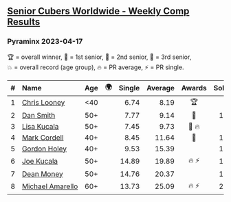 <style>table {white-space: nowrap;}</style>
<link rel="stylesheet" type="text/css" href="/scw-comp/css/flags.css" />

## [Senior Cubers Worldwide - Weekly Comp Results](/scw-comp/results/)
### Pyraminx 2023-04-17

<span style="white-space: nowrap;">🏆 = overall winner</span>, <span style="white-space: nowrap;">🥇 = 1st senior</span>, <span style="white-space: nowrap;">🥈 = 2nd senior</span>, <span style="white-space: nowrap;">🥉 = 3rd senior</span>, <span style="white-space: nowrap;">💥 = overall record (age group)</span>, <span style="white-space: nowrap;">🔥 = PR average</span>, <span style="white-space: nowrap;">⚡ = PR single</span>.

| # | Name | Age | 🌍 | Single | Average | Awards | Solve 1 | Solve 2 | Solve 3 | Solve 4 | Solve 5 | Video |
| :--: | :-- | :--: | :--: | --: | --: | :--: | --: | --: | --: | --: | --: | :-- |
| 1 | [Chris Looney](../../persons/chris_looney/pyram.md) | <40 | <i class="flag flag-US" /> | 6.74 | 8.19 | 🏆 | 6.74 | 8.24 | 8.93 | 9.54 | 7.39 | [Desktop](https://www.facebook.com/chris.looney/videos/1219615522023308) / [Mobile](https://m.facebook.com/chris.looney/videos/1219615522023308) |
| 2 | [Dan Smith](../../persons/dan_smith/pyram.md) | 50+ | <i class="flag flag-US" /> | 7.77 | 9.14 | 🥇 | 10.71 | 7.77 | 13.96 | 8.46 | 8.25 | [Desktop](https://www.facebook.com/events/238970528738328/permalink/242922858343095) / [Mobile](https://m.facebook.com/events/238970528738328?view=permalink&id=242922858343095) |
| 3 | [Lisa Kucala](../../persons/lisa_kucala/pyram.md) | 50+ | <i class="flag flag-US" /> | 7.45 | 9.73 | 🥈 🔥 | 7.45 | 13.60 | 9.32 | 7.95 | 11.93 | [Desktop](https://www.facebook.com/events/238970528738328/permalink/247193091249405) / [Mobile](https://m.facebook.com/events/238970528738328?view=permalink&id=247193091249405) |
| 4 | [Mark Cordell](../../persons/mark_cordell/pyram.md) | 40+ | <i class="flag flag-US" /> | 8.45 | 11.64 | 🥉 | 12.80 | 8.61 | 13.51 | 15.43 | 8.45 | [Desktop](https://www.facebook.com/events/238970528738328/permalink/247175091251205) / [Mobile](https://m.facebook.com/events/238970528738328?view=permalink&id=247175091251205) |
| 5 | [Gordon Holey](../../persons/gordon_holey/pyram.md) | 40+ | <i class="flag flag-US" /> | 9.53 | 15.39 |  | 17.26 | 9.53 | 23.92 | 14.94 | 13.96 | [Desktop](https://www.facebook.com/766997877/videos/3523431297899860) / [Mobile](https://m.facebook.com/766997877/videos/3523431297899860) |
| 6 | [Joe Kucala](../../persons/joe_kucala/pyram.md) | 50+ | <i class="flag flag-US" /> | 14.89 | 19.89 | 🔥 ⚡ | 14.89 | 16.71 | 22.75 | 20.20 | 39.70 | [Desktop](https://www.facebook.com/events/238970528738328/permalink/247191284582919) / [Mobile](https://m.facebook.com/events/238970528738328?view=permalink&id=247191284582919) |
| 7 | [Dean Money](../../persons/dean_money/pyram.md) | 50+ | <i class="flag flag-US" /> | 14.76 | 20.37 |  | 17.76 | 27.70 | 15.66 | 27.92 | 14.76 | [Desktop](https://www.facebook.com/events/238970528738328/permalink/245789054723142) / [Mobile](https://m.facebook.com/events/238970528738328?view=permalink&id=245789054723142) |
| 8 | [Michael Amarello](../../persons/michael_amarello/pyram.md) | 60+ | <i class="flag flag-US" /> | 13.73 | 25.09 | 🔥 ⚡ | 24.11 | 20.98 | 31.32 | 30.19 | 13.73 | [Desktop](https://www.facebook.com/michael.amarello/videos/607339014645349) / [Mobile](https://m.facebook.com/michael.amarello/videos/607339014645349) |

<!-- Global site tag (gtag.js) - Google Analytics -->
<script async src="https://www.googletagmanager.com/gtag/js?id=UA-86348435-3"></script>
<script>window.dataLayer = window.dataLayer || []; function gtag() {dataLayer.push(arguments);} gtag('js', new Date()); gtag('config', 'UA-86348435-3');</script>
